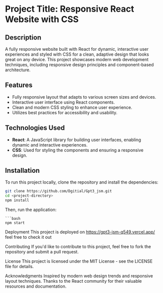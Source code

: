 # Project Title: Responsive React Website with CSS

## Description

A fully responsive website built with React for dynamic, interactive user experiences and styled with CSS for a clean, adaptive design that looks great on any device. This project showcases modern web development techniques, including responsive design principles and component-based architecture.

## Features

- Fully responsive layout that adapts to various screen sizes and devices.
- Interactive user interface using React components.
- Clean and modern CSS styling to enhance user experience.
- Utilizes best practices for accessibility and usability.

## Technologies Used

- **React**: A JavaScript library for building user interfaces, enabling dynamic and interactive experiences.
- **CSS**: Used for styling the components and ensuring a responsive design.

## Installation

To run this project locally, clone the repository and install the dependencies:

```bash
git clone https://github.com/Dgitial/Gpt3_jsm.git
cd <project-directory>
npm install
```
Then, run the application:

    ```bash
    npm start
Deployment
This project is deployed on https://gpt3-jsm-q549.vercel.app/ feel free to check it out

Contributing
If you'd like to contribute to this project, feel free to fork the repository and submit a pull request.

License
This project is licensed under the MIT License - see the LICENSE file for details.

Acknowledgments
Inspired by modern web design trends and responsive layout techniques.
Thanks to the React community for their valuable resources and documentation.
